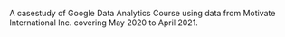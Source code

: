 A casestudy of Google Data Analytics Course using data from Motivate International Inc. covering May 2020 to April 2021. 

